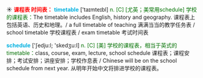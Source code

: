 ☀ <font color="red">**课程表 时间表：**</font>
<font color="sky blue">**timetable**</font> ['taɪmteɪbl] 
<font color="rgb(227, 108, 9)">n. [C] [尤英；美常用schedule] 学校的课程表：</font>The timetable includes English, history and geography. 课程表上包括英语、历史和地理。/ a full timetable of teaching 满满当当的教学任务表 / school timetable 学校课程表 / exam timetable 考试时间表 

<font color="sky blue">**schedule**</font> ['ʃedju:l; 'skedӡu:l] 
<font color="rgb(227, 108, 9)">n. [C] [美] 学校的课程表，相当于英式的timetable：</font>class, course, exam, lecture, school schedule 课程表；课程安排；考试安排；讲座安排；学校作息表 / Chinese will be on the school schedule from next year. 从明年开始中文将排进学校的课程表。
